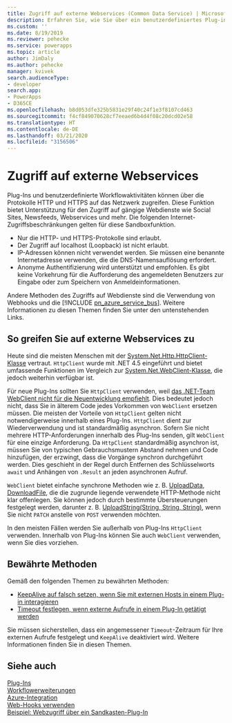```yaml
---
title: Zugriff auf externe Webservices (Common Data Service) | MicrosoftDocs
description: Erfahren Sie, wie Sie über ein benutzerdefiniertes Plug-in oder eine Workflow-Aktivität auf einen Webservice zugreifen können.
ms.custom: ''
ms.date: 8/19/2019
ms.reviewer: pehecke
ms.service: powerapps
ms.topic: article
author: JimDaly
ms.author: pehecke
manager: kvivek
search.audienceType:
- developer
search.app:
- PowerApps
- D365CE
ms.openlocfilehash: b8d053dfe325b5831e29f40c24f1e3f8107cd463
ms.sourcegitcommit: f4cf849070628cf7eeaed6b4d4f08c20dcd02e58
ms.translationtype: HT
ms.contentlocale: de-DE
ms.lasthandoff: 03/21/2020
ms.locfileid: "3156506"
---
```

# <a name="access-external-web-services"></a>Zugriff auf externe Webservices

Plug-Ins und benutzerdefinierte Workflowaktivitäten können über die Protokolle HTTP und HTTPS auf das Netzwerk zugreifen. Diese Funktion bietet Unterstützung für den Zugriff auf gängige Webdienste wie Social Sites, Newsfeeds, Webservices und mehr. Die folgenden Internet-Zugriffsbeschränkungen gelten für diese Sandboxfunktion.  
  
- Nur die HTTP- und HTTPS-Protokolle sind erlaubt.
- Der Zugriff auf localhost (Loopback) ist nicht erlaubt.
- IP-Adressen können nicht verwendet werden. Sie müssen eine benannte Internetadresse verwenden, die die DNS-Namensauflösung erfordert.
- Anonyme Authentifizierung wird unterstützt und empfohlen. Es gibt keine Vorkehrung für die Aufforderung des angemeldeten Benutzers zur Eingabe oder zum Speichern von Anmeldeinformationen.

Andere Methoden des Zugriffs auf Webdienste sind die Verwendung von Webhooks und die [!INCLUDE [pn_azure_service_bus](../../includes/pn_azure_service_bus.md)]. Weitere Informationen zu diesen Themen finden Sie unter den untenstehenden Links.

## <a name="how-to-access-external-web-services"></a>So greifen Sie auf externe Webservices zu

Heute sind die meisten Menschen mit der [System.Net.Http.HttpClient-Klasse](/dotnet/api/system.net.http.httpclient) vertraut. `HttpClient` wurde mit .NET 4.5 eingeführt und bietet umfassende Funktionen im Vergleich zur [System.Net.WebClient-Klasse](/dotnet/api/system.net.webclient), die jedoch weiterhin verfügbar ist.

Für neue Plug-Ins sollten Sie `HttpClient` verwenden, weil [das .NET-Team WebClient nicht für die Neuentwicklung empfiehlt](/dotnet/api/system.net.webclient?#remarks). Dies bedeutet jedoch nicht, dass Sie in älterem Code jedes Vorkommen von `WebClient` ersetzen müssen. Die meisten der Vorteile von `HttpClient` gelten nicht notwendigerweise innerhalb eines Plug-Ins. `HttpClient` dient zur Wiederverwendung und ist standardmäßig asynchron. Sofern Sie nicht mehrere HTTP-Anforderungen innerhalb des Plug-Ins senden, gilt `WebClient` für eine einzige Anforderung. Da `HttpClient` standardmäßig asynchron ist, müssen Sie von typischen Gebrauchsmustern Abstand nehmen und Code hinzufügen, der erzwingt, dass die Vorgänge synchron durchgeführt werden. Dies geschieht in der Regel durch Entfernen des Schlüsselworts `await` und Anhängen von `.Result` an jeden asynchronen Aufruf.

`WebClient` bietet einfache synchrone Methoden wie z. B. [UploadData](/dotnet/api/system.net.webclient.uploaddata), [DownloadFile](/dotnet/api/system.net.webclient.downloadfile), die die zugrunde liegende verwendete HTTP-Methode nicht klar offenlegen. Sie können jedoch durch bestimmte Übersteuerungen festgelegt werden, darunter z. B. [UploadString(String, String, String)](/dotnet/api/system.net.webclient.uploadstring#System_Net_WebClient_UploadString_System_String_System_String_System_String_), wenn Sie nicht `PATCH` anstelle von `POST` verwenden möchten.

In den meisten Fällen werden Sie außerhalb von Plug-Ins `HttpClient` verwenden. Innerhalb von Plug-Ins können Sie auch `WebClient` verwenden, wenn Sie dies vorziehen.

## <a name="best-practices"></a>Bewährte Methoden

Gemäß den folgenden Themen zu bewährten Methoden:

- [KeepAlive auf falsch setzen, wenn Sie mit externen Hosts in einem Plug-in interagieren](best-practices/business-logic/set-keepalive-false-interacting-external-hosts-plugin.md)
- [Timeout festlegen, wenn externe Aufrufe in einem Plug-In getätigt werden](best-practices/business-logic/set-timeout-for-external-calls-from-plug-ins.md)

Sie müssen sicherstellen, dass ein angemessener `Timeout`-Zeitraum für Ihre externen Aufrufe festgelegt und `KeepAlive` deaktiviert wird. Weitere Informationen finden Sie in diesen Themen.


## <a name="see-also"></a>Siehe auch

[Plug-Ins](plug-ins.md)<br />
[Workflowerweiterungen](workflow/workflow-extensions.md)<br />
[Azure-Integration](azure-integration.md)<br />
[Web-Hooks verwenden](use-webhooks.md)<br />
[Beispiel: Webzugriff über ein Sandkasten-Plug-In](org-service/samples/web-access-plugin.md)
